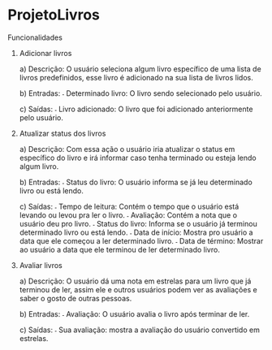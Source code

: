 # ProjetoLivros

Funcionalidades

1) Adicionar livros

    a) Descrição:
        O usuário seleciona algum livro específico de uma lista de livros predefinidos, esse livro é adicionado na sua lista de livros lidos.

    b) Entradas:
        ˗ Determinado livro: O livro sendo selecionado pelo usuário. 

    c)	Saídas:
        ˗ Livro adicionado: O livro que foi adicionado anteriormente pelo usuário.

2) Atualizar status dos livros

    a) Descrição:
        Com essa ação o usuário iria atualizar o status em específico do livro e irá informar caso tenha terminado ou esteja lendo algum livro.

    b) Entradas:
        ˗ Status do livro: O usuário informa se já leu determinado livro ou está lendo.

    c) Saídas:
        ˗ Tempo de leitura: Contém o tempo que o usuário está levando ou levou pra ler o livro.
        ˗ Avaliação: Contém a nota que o usuário deu pro livro.
        ˗ Status do livro: Informa se o usuário já terminou determinado livro ou está lendo.
        ˗ Data de início: Mostra pro usuário a data que ele começou a ler determinado livro.
        ˗ Data de término: Mostrar ao usuário a data que ele terminou de ler determinado livro.

3) Avaliar livros

    a) Descrição:
        O usuário dá uma nota em estrelas para um livro que já terminou de ler,  assim ele e outros usuários podem ver as avaliações e saber o gosto de outras pessoas.

    b) Entradas:
        ˗ Avaliação: O usuário avalia o livro após terminar de ler.

    c) Saídas:
        ˗ Sua avaliação: mostra a avaliação do usuário convertido em estrelas.
